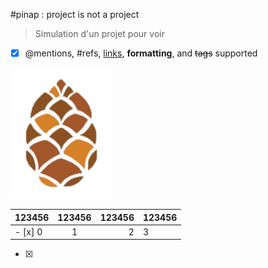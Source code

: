 <style> 
#,h2,h3,h4,h5,h6{text-align: center;}
</style>
#pinap : project is not a project
> Simulation d'un projet pour voir

- [x] @mentions, #refs, [links](), **formatting**, and <del>tags</del> supported

![pinap logo](pinap.png)

|123456 | 123456 | 123456 | 123456 |
:-|:-:|-:|-|
|- [x] 0 | 1 | 2 | 3 |

+ [x]
<style> 
h1,h2,h3,h4,h5,h6{text-align: center;}
</style>
